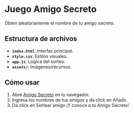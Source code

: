 # Juego Amigo Secreto

Obten aleatoriamente el nombre de tu amigo secreto.

## Estructura de archivos
- **`index.html`**: Interfaz principal.
- **`style.css`**: Estilos visuales.
- **`app.js`**: Lógica del sorteo.
- **`assets/`**: Imágenes/recursos.

## Cómo usar
1. Abre [Amigo Secreto](https://ernestofranch.github.io/challenges-oracle-one/) en tu navegador.
2. Ingresa los nombres de tus amigos y da click en Añadir.
3. Da click en Sortear amigo ¡Y conoce a tu Amigo Secreto!
